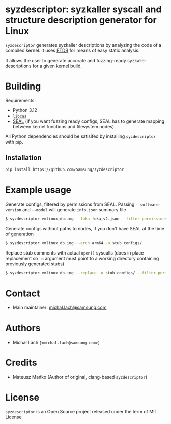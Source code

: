 # syzdescriptor: syzkaller syscall and structure description generator for Linux
`syzdescriptor` generates syzkaller descriptions by analyzing the code of a compiled
kernel. It uses [FTDB](https://github.com/Samsung/CAS) for means of
easy static analysis.  

It allows the user to generate accurate and fuzzing-ready syzkaller descriptions
for a given kernel build.

# Building
Requirements:
  * Python 3.12
  * [`libcas`](https://github.com/Samsung/CAS)
  * [SEAL](https://github.com/Samsung/seal) (if you want fuzzing ready configs, SEAL has to generate mapping between kernel functions and filesystem nodes)

All Python dependencies should be satisifed by installing `syzdescriptor` with pip.

## Installation
```sh
pip install https://github.com/Samsung/syzdescriptor
```

# Example usage
Generate configs, filtered by permissions from SEAL. Passing `--software-version` and `--model` will generate `info.json` summary file
```sh
$ syzdescriptor vmlinux_db.img --foka foka_v2.json --filter-permissions --arch arm64 -o full_configs/ --software-version 1234 --model PIXEL2
```

Generate configs without paths to nodes, if you don't have SEAL at the time of generation
```sh
$ syzdescriptor vmlinux_db.img --arch arm64 -o stub_configs/
```

Replace stub comments with actual `open()` syscalls (does in place replacement so `-o` argument must point to a working directory containing previously generated stubs)
```sh
$ syzdescriptor vmlinux_db.img --replace -o stub_configs/ --filter-permissions --foka foka_v2.json
```

# Contact
  * Main maintainer: [michal.lach@samsung.com](mailto:michal.lach@samsung.com)

# Authors
  * Michał Lach (`<michal.lach@samsung.com>`)

# Credits
  * Mateusz Mańko (Author of original, clang-based `syzdescriptor`)

# License
`syzdescriptor` is an Open Source project released under the term of MIT License
